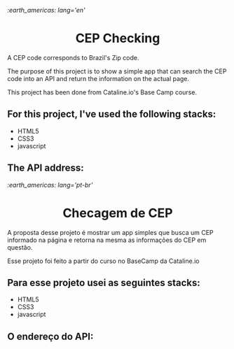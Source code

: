 <p align='left'><em>:earth_americas:	 lang='en'</em><p>
<h1 align='center'>CEP Checking</h1>

A CEP code corresponds to Brazil's Zip code.

The purpose of this project is to show a simple app that can search the CEP code into an API and return the information on the actual page.

This project has been done from Cataline.io's Base Camp course.

## For this project, I've used the following stacks:
- HTML5
- CSS3
- javascript

## The API address: 

<p align='left'><em>:earth_americas:	 lang='pt-br'</em><p>
<h1 align='center'>Checagem de CEP</h1>

A proposta desse projeto é mostrar um app simples que busca um CEP informado na página e retorna na mesma as informações do CEP em questão.

Esse projeto foi feito a partir do curso no BaseCamp da Cataline.io

## Para esse projeto usei as seguintes stacks:
- HTML5
- CSS3
- javascript

## O endereço do API: 
